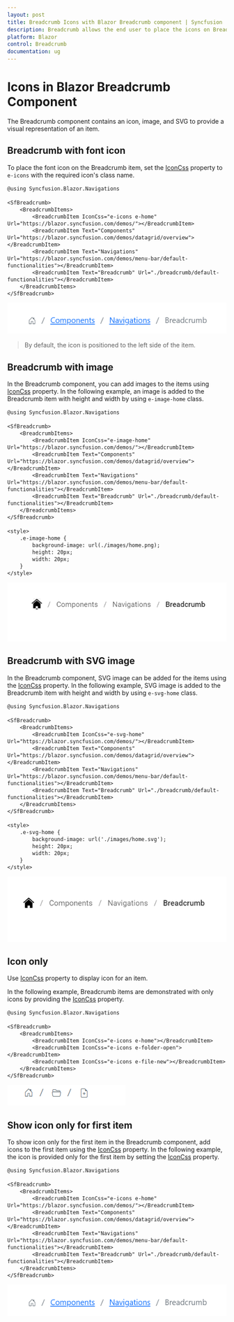 ```yaml
---
layout: post
title: Breadcrumb Icons with Blazor Breadcrumb component | Syncfusion
description: Breadcrumb allows the end user to place the icons on Breadcrumb items and navigate to other webpages while clicking the Breadcrumb items.
platform: Blazor
control: Breadcrumb
documentation: ug
---
```


# Icons in Blazor Breadcrumb Component

The Breadcrumb component contains an icon, image, and SVG to provide a visual representation of an item.

## Breadcrumb with font icon

To place the font icon on the Breadcrumb item, set the [IconCss](https://help.syncfusion.com/cr/blazor/Syncfusion.Blazor.Navigations.BreadcrumbItem.html#Syncfusion_Blazor_Navigations_BreadcrumbItem_IconCss) property to `e-icons` with the required icon's class name.

```cshtml
@using Syncfusion.Blazor.Navigations

<SfBreadcrumb>
    <BreadcrumbItems>
        <BreadcrumbItem IconCss="e-icons e-home" Url="https://blazor.syncfusion.com/demos/"></BreadcrumbItem>
        <BreadcrumbItem Text="Components" Url="https://blazor.syncfusion.com/demos/datagrid/overview"></BreadcrumbItem>
        <BreadcrumbItem Text="Navigations" Url="https://blazor.syncfusion.com/demos/menu-bar/default-functionalities"></BreadcrumbItem>
        <BreadcrumbItem Text="Breadcrumb" Url="./breadcrumb/default-functionalities"></BreadcrumbItem>
    </BreadcrumbItems>
</SfBreadcrumb>
```

![Blazor Breadcrumb Component](./images/blazor-Breadcrumb-items.png)

> By default, the icon is positioned to the left side of the item.

## Breadcrumb with image

In the Breadcrumb component, you can add images to the items using [IconCss](https://help.syncfusion.com/cr/blazor/Syncfusion.Blazor.Navigations.BreadcrumbItem.html#Syncfusion_Blazor_Navigations_BreadcrumbItem_IconCss) property. In the following example, an image is added to the Breadcrumb item with height and width by using `e-image-home` class.

```cshtml
@using Syncfusion.Blazor.Navigations

<SfBreadcrumb>
    <BreadcrumbItems>
        <BreadcrumbItem IconCss="e-image-home" Url="https://blazor.syncfusion.com/demos/"></BreadcrumbItem>
        <BreadcrumbItem Text="Components" Url="https://blazor.syncfusion.com/demos/datagrid/overview"></BreadcrumbItem>
        <BreadcrumbItem Text="Navigations" Url="https://blazor.syncfusion.com/demos/menu-bar/default-functionalities"></BreadcrumbItem>
        <BreadcrumbItem Text="Breadcrumb" Url="./breadcrumb/default-functionalities"></BreadcrumbItem>
    </BreadcrumbItems>
</SfBreadcrumb>

<style>
    .e-image-home {
        background-image: url(./images/home.png);
        height: 20px;
        width: 20px;
    }
</style>
```

![Blazor Breadcrumb Component](./images/image.png)

## Breadcrumb with SVG image

In the Breadcrumb component, SVG image can be added for the items using the [IconCss](https://help.syncfusion.com/cr/blazor/Syncfusion.Blazor.Navigations.BreadcrumbItem.html#Syncfusion_Blazor_Navigations_BreadcrumbItem_IconCss) property. In the following example, SVG image is added to the Breadcrumb item with height and width by using `e-svg-home` class.

```cshtml
@using Syncfusion.Blazor.Navigations

<SfBreadcrumb>
    <BreadcrumbItems>
        <BreadcrumbItem IconCss="e-svg-home" Url="https://blazor.syncfusion.com/demos/"></BreadcrumbItem>
        <BreadcrumbItem Text="Components" Url="https://blazor.syncfusion.com/demos/datagrid/overview"></BreadcrumbItem>
        <BreadcrumbItem Text="Navigations" Url="https://blazor.syncfusion.com/demos/menu-bar/default-functionalities"></BreadcrumbItem>
        <BreadcrumbItem Text="Breadcrumb" Url="./breadcrumb/default-functionalities"></BreadcrumbItem>
    </BreadcrumbItems>
</SfBreadcrumb>

<style>
    .e-svg-home {
        background-image: url('./images/home.svg');
        height: 20px;
        width: 20px;
    }
</style>
```

![Breadcrumb Sample](./images/svg.PNG)

## Icon only

Use [IconCss](https://help.syncfusion.com/cr/blazor/Syncfusion.Blazor.Navigations.BreadcrumbItem.html#Syncfusion_Blazor_Navigations_BreadcrumbItem_IconCss) property to display icon for an item. 

In the following example, Breadcrumb items are demonstrated with only icons by providing the [IconCss](https://help.syncfusion.com/cr/blazor/Syncfusion.Blazor.Navigations.BreadcrumbItem.html#Syncfusion_Blazor_Navigations_BreadcrumbItem_IconCss) property.

```cshtml
@using Syncfusion.Blazor.Navigations

<SfBreadcrumb>
    <BreadcrumbItems>
        <BreadcrumbItem IconCss="e-icons e-home"></BreadcrumbItem>
        <BreadcrumbItem IconCss="e-icons e-folder-open"></BreadcrumbItem>
        <BreadcrumbItem IconCss="e-icons e-file-new"></BreadcrumbItem>
    </BreadcrumbItems>
</SfBreadcrumb>
```

![Breadcrumb Sample](./images/icon-only.PNG)

## Show icon only for first item

To show icon only for the first item in the Breadcrumb component, add icons to the first item using the [IconCss](https://help.syncfusion.com/cr/blazor/Syncfusion.Blazor.Navigations.BreadcrumbItem.html#Syncfusion_Blazor_Navigations_BreadcrumbItem_IconCss) property. In the following example, the icon is provided only for the first item by setting the [IconCss](https://help.syncfusion.com/cr/blazor/Syncfusion.Blazor.Navigations.BreadcrumbItem.html#Syncfusion_Blazor_Navigations_BreadcrumbItem_IconCss) property.

```cshtml
@using Syncfusion.Blazor.Navigations

<SfBreadcrumb>
    <BreadcrumbItems>
        <BreadcrumbItem IconCss="e-icons e-home" Url="https://blazor.syncfusion.com/demos/"></BreadcrumbItem>
        <BreadcrumbItem Text="Components" Url="https://blazor.syncfusion.com/demos/datagrid/overview"></BreadcrumbItem>
        <BreadcrumbItem Text="Navigations" Url="https://blazor.syncfusion.com/demos/menu-bar/default-functionalities"></BreadcrumbItem>
        <BreadcrumbItem Text="Breadcrumb" Url="./breadcrumb/default-functionalities"></BreadcrumbItem>
    </BreadcrumbItems>
</SfBreadcrumb>
```

![Blazor Breadcrumb Component](./images/blazor-Breadcrumb-items.png)